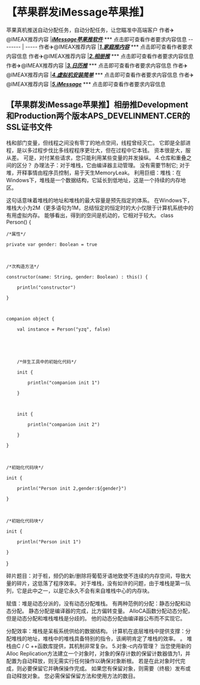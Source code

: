 # 【苹果群发iMessage苹果推】
苹果真机推送自动分配任务，自动分配任务，让您瞄准中高端客户
作者✈️@IMEAX推荐内容     |[***iMessage苹果推软件***](https://imessagee.github.io/) *** 点击即可查看作者要求内容信息
-------- | -----
作者✈️@IMEAX推荐内容     |[***1.家庭推内容***](https://imessagee.github.io/) *** 点击即可查看作者要求内容信息
作者✈️@IMEAX推荐内容     |[***2.相册推***](https://imessagee.github.io/) *** 点击即可查看作者要求内容信息
作者✈️@IMEAX推荐内容     |[***3.日历推***](https://imessagee.github.io/) *** 点击即可查看作者要求内容信息
作者✈️@IMEAX推荐内容     |[***4.虚拟机安装简单***](https://imessagee.github.io/) *** 点击即可查看作者要求内容信息
作者✈️@IMEAX推荐内容     |[***5.iMessage***](https://imessagee.github.io/) *** 点击即可查看作者要求内容信息

## 【苹果群发iMessage苹果推】相册推Development和Production两个版本APS_DEVELINMENT.CER的SSL证书文件
栈和部门变量，但线程之间没有零丁的地点空间，线程曾经灭亡。 它即是全部进程，是以多过程步伐比多线程程序更壮大，但在过程中它本钱。 资本很是大，服从差。 可是，对付某些请求，您只能利用某些变量的并发操纵。 4.仓库和重叠之间的区分？ 办理法子：对于堆栈，它由编译器主动管理。 没有需要节制它; 对于堆，开释事情由程序员控制，易于天生MemoryLeak。 利用巨细：堆栈：在Windows下，堆栈是一个数据结构，它延长到低地址，这是一个持续的内存地区。

这句话意味着堆栈的地址和堆栈的最大容量是预先指定的体系。 在Windows下，堆栈大小为2M（更多语句为1M，总结恒定的恒定时的大小仅限于计算机系统中的有用虚拟内存。 能够看出，得到的空间是机动的，它相对于较大。
class Person() {

 

    /*属性*/

    private var gender: Boolean = true

 

    /*次构造方法*/

    constructor(name: String, gender: Boolean) : this() {

        println("constructor")

    }

 

    companion object {

        val instance = Person("yzq", false)

 

 

        /*伴生工具中的初始化代码*/

        init {

            println("companion init 1")

        }

 

        init {

            println("companion init 2")

        }

    }

 

    /*初始化代码块*/

    init {

        println("Person init 2,gender:${gender}")

    }

 

    /*初始化代码块*/

    init {

        println("Person init 1")

    }

 

}


碎片题目：对于桩，频仍的新/删除将葡萄牙语地致使不连续的内存空间，导致大量的碎片，这低落了程序效率。 对于堆栈，没有如许的问题，由于堆栈是第一队列，它是此中之一，以是它永久不会有来自堆栈中心的内存块。

赋值：堆是动态分派的，没有动态分配堆栈。 有两种范例的分配：静态分配和动态分配。 静态分配是编译器的完成，比方偏转变量。 AlloCA函数分配动态分配，但是动态分配和堆栈堆栈是分歧的。 他的动态分配由编译器公布而不实现它。

分配效率：堆栈是呆板系统供给的数据结构。 计算机在底层堆栈中提供支撑：分配堆栈的地址，堆栈中的堆栈具备特别的指令，该阐明肯定了堆栈的效率。 。 堆栈由C / C ++函数库提供，其机制非常复杂。 5.对象-c内存管理？ 当您使用新的Alloc Replication方法建立一个对象时，对象的保存计数的保留计数器值为1，并配置为自动释放，则无需实行任何操作以确保对象断根。 若是在此对象时代完成，则必要保留它并确保操作完成。 如果您有保留对象，则需要（终极）发布或自动释放对象。 您必需保留保留方法和使用方法的数目。